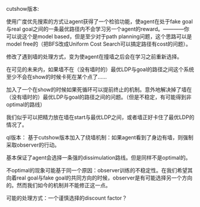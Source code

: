 cutshow版本:

使用广度优先搜索的方式让agent获得了一个检验功能，使agent在处于fake goal与real goal之间的一条最优路径内不会学习另一个agent的reward。————你可以说这个是model based，但是至少对于path planning问题，这个思路可以是model free的（把BFS改成Uniform Cost Search可以搞定路径有cost的问题）。

修改了遇到墙的处理方式，变为使agent在撞墙之后会在学习之前重新选择。

在可见的未来内，如果墙不在（没有墙时的）最优LDP与goal的路径之间这个系统至少不会在show的时候卡死在某个点了……

加入了一个在show的时候如果死循环可以提前终止的机制。意外地解决掉了墙在（没有墙时的）最优LDP与goal的路径之间的问题。（但是不稳定，有可能得到非optimal的路线）

我们似乎可以把精力放在墙在start与最优LDP之间，或者墙正好卡住了最优LDP的情况了。



ql版本：
基于cutshow版本加入了绕墙机制：如果agent看到了身边有墙，则强制采取observer的行动。

基本保证了agent会选择一条强的dissimulation路线。但是同样不是optimal的。




不optimal的现象可能基于同一个原因：observer训练的不稳定性。在我们希望其向着real goal与fake goal的共同方向的时候，observer是有可能选择另一个方向的。然而我们如今的机制并不能修正这一点。

可能的处理方式：一个谨慎选择的discount factor？
